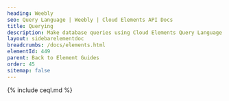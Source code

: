 ```yaml
---
heading: Weebly
seo: Query Language | Weebly | Cloud Elements API Docs
title: Querying
description: Make database queries using Cloud Elements Query Language.
layout: sidebarelementdoc
breadcrumbs: /docs/elements.html
elementId: 449
parent: Back to Element Guides
order: 45
sitemap: false
---
```


{% include ceql.md %}
